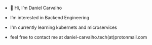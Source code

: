 - 👋 Hi, I’m Daniel Carvalho

- I’m interested in Backend Engineering 

- I'm currently learning kubernets and microservices

- feel free to contact me at daniel-carvalho.tech(at)protonmail.com

<!---
danielpacarvalho/danielpacarvalho is a ✨ special ✨ repository because its `README.md` (this file) appears on your GitHub profile.
You can click the Preview link to take a look at your changes.
--->
